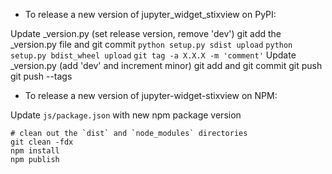- To release a new version of jupyter_widget_stixview on PyPI:

Update _version.py (set release version, remove 'dev')
git add the _version.py file and git commit
`python setup.py sdist upload`
`python setup.py bdist_wheel upload`
`git tag -a X.X.X -m 'comment'`
Update _version.py (add 'dev' and increment minor)
git add and git commit
git push
git push --tags

- To release a new version of jupyter-widget-stixview on NPM:

Update `js/package.json` with new npm package version

```
# clean out the `dist` and `node_modules` directories
git clean -fdx
npm install
npm publish
```